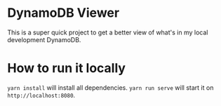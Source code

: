 # DynamoDB Viewer

This is a super quick project to get a better view of what's in my local development DynamoDB.

# How to run it locally

`yarn install` will install all dependencies. `yarn run serve` will start it on `http://localhost:8080`.
